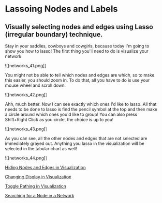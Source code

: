 # Lassoing Nodes and Labels

## Visually selecting nodes and edges using Lasso (irregular boundary) technique.

Stay in your saddles, cowboys and cowgirls, because today I'm going to show you how to lasso! The first thing you'll need to do is visualize your network.

![[networks_41.png]]

 You might not be able to tell which nodes and edges are which, so to make this easier, you should zoom in. To do that, all you have to do is use your mouse wheel and scroll down.

![[networks_42.png]]

Ahh, much better. Now I can see exactly which ones I'd like to lasso. All that needs to be done to lasso is find the pencil symbol at the top and then make a circle around which ones you'd like to group! You can also press Shift+Right Click as you circle, the choice is up to you!

![[networks_43.png]]

As you can see, all the other nodes and edges that are not selected are immediately grayed out. Anything you lasso in the visualization will be selected in the tabular chart as well!

![[networks_44.png]]

[Hiding Nodes and Edges in Visualization](https://help.biodati.com/networks/visualization/hiding-nodes-and-edges-in-visualization)

[Changing Display in Visualization](https://help.biodati.com/networks/visualization/changing-display-in-visualization)

[Toggle Pathing in Visualization](https://help.biodati.com/networks/visualization/toggle-pathing-in-visualization)

[Searching for a Node in a Network](https://help.biodati.com/networks/visualization/searching-for-a-node-in-a-network)

